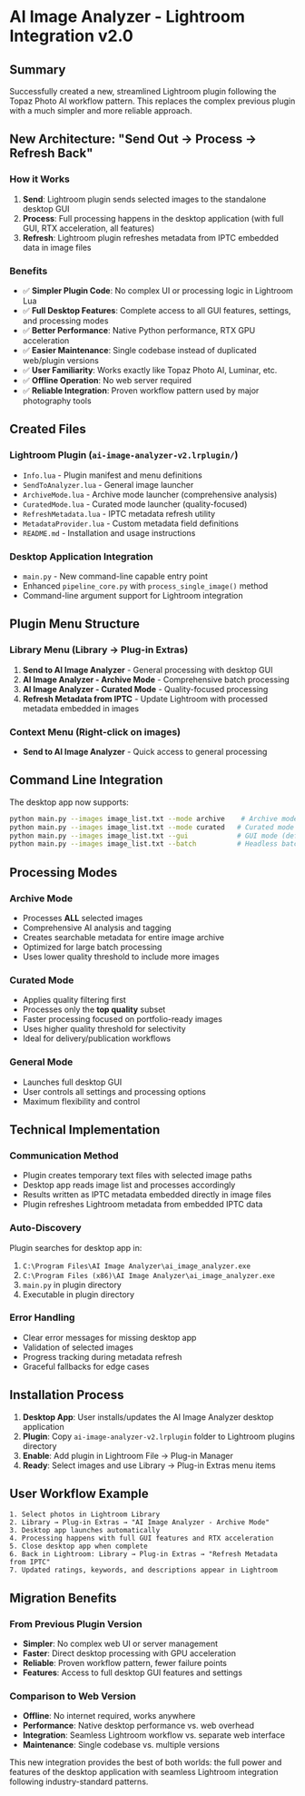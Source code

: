 # AI Image Analyzer - Lightroom Integration v2.0

## Summary

Successfully created a new, streamlined Lightroom plugin following the Topaz Photo AI workflow pattern. This replaces the complex previous plugin with a much simpler and more reliable approach.

## New Architecture: "Send Out → Process → Refresh Back"

### How it Works
1. **Send**: Lightroom plugin sends selected images to the standalone desktop GUI
2. **Process**: Full processing happens in the desktop application (with full GUI, RTX acceleration, all features)
3. **Refresh**: Lightroom plugin refreshes metadata from IPTC embedded data in image files

### Benefits
- ✅ **Simpler Plugin Code**: No complex UI or processing logic in Lightroom Lua
- ✅ **Full Desktop Features**: Complete access to all GUI features, settings, and processing modes
- ✅ **Better Performance**: Native Python performance, RTX GPU acceleration
- ✅ **Easier Maintenance**: Single codebase instead of duplicated web/plugin versions
- ✅ **User Familiarity**: Works exactly like Topaz Photo AI, Luminar, etc.
- ✅ **Offline Operation**: No web server required
- ✅ **Reliable Integration**: Proven workflow pattern used by major photography tools

## Created Files

### Lightroom Plugin (`ai-image-analyzer-v2.lrplugin/`)
- `Info.lua` - Plugin manifest and menu definitions
- `SendToAnalyzer.lua` - General image launcher
- `ArchiveMode.lua` - Archive mode launcher (comprehensive analysis)
- `CuratedMode.lua` - Curated mode launcher (quality-focused)
- `RefreshMetadata.lua` - IPTC metadata refresh utility
- `MetadataProvider.lua` - Custom metadata field definitions
- `README.md` - Installation and usage instructions

### Desktop Application Integration
- `main.py` - New command-line capable entry point
- Enhanced `pipeline_core.py` with `process_single_image()` method
- Command-line argument support for Lightroom integration

## Plugin Menu Structure

### Library Menu (Library → Plug-in Extras)
1. **Send to AI Image Analyzer** - General processing with desktop GUI
2. **AI Image Analyzer - Archive Mode** - Comprehensive batch processing
3. **AI Image Analyzer - Curated Mode** - Quality-focused processing
4. **Refresh Metadata from IPTC** - Update Lightroom with processed metadata embedded in images

### Context Menu (Right-click on images)
- **Send to AI Image Analyzer** - Quick access to general processing

## Command Line Integration

The desktop app now supports:
```bash
python main.py --images image_list.txt --mode archive    # Archive mode
python main.py --images image_list.txt --mode curated   # Curated mode
python main.py --images image_list.txt --gui            # GUI mode (default)
python main.py --images image_list.txt --batch          # Headless batch mode
```

## Processing Modes

### Archive Mode
- Processes **ALL** selected images
- Comprehensive AI analysis and tagging
- Creates searchable metadata for entire image archive
- Optimized for large batch processing
- Uses lower quality threshold to include more images

### Curated Mode  
- Applies quality filtering first
- Processes only the **top quality** subset
- Faster processing focused on portfolio-ready images
- Uses higher quality threshold for selectivity
- Ideal for delivery/publication workflows

### General Mode
- Launches full desktop GUI
- User controls all settings and processing options
- Maximum flexibility and control

## Technical Implementation

### Communication Method
- Plugin creates temporary text files with selected image paths
- Desktop app reads image list and processes accordingly
- Results written as IPTC metadata embedded directly in image files
- Plugin refreshes Lightroom metadata from embedded IPTC data

### Auto-Discovery
Plugin searches for desktop app in:
1. `C:\Program Files\AI Image Analyzer\ai_image_analyzer.exe`
2. `C:\Program Files (x86)\AI Image Analyzer\ai_image_analyzer.exe`  
3. `main.py` in plugin directory
4. Executable in plugin directory

### Error Handling
- Clear error messages for missing desktop app
- Validation of selected images
- Progress tracking during metadata refresh
- Graceful fallbacks for edge cases

## Installation Process

1. **Desktop App**: User installs/updates the AI Image Analyzer desktop application
2. **Plugin**: Copy `ai-image-analyzer-v2.lrplugin` folder to Lightroom plugins directory
3. **Enable**: Add plugin in Lightroom File → Plug-in Manager
4. **Ready**: Select images and use Library → Plug-in Extras menu items

## User Workflow Example

```
1. Select photos in Lightroom Library
2. Library → Plug-in Extras → "AI Image Analyzer - Archive Mode"
3. Desktop app launches automatically
4. Processing happens with full GUI features and RTX acceleration
5. Close desktop app when complete
6. Back in Lightroom: Library → Plug-in Extras → "Refresh Metadata from IPTC"
7. Updated ratings, keywords, and descriptions appear in Lightroom
```

## Migration Benefits

### From Previous Plugin Version
- **Simpler**: No complex web UI or server management
- **Faster**: Direct desktop processing with GPU acceleration  
- **Reliable**: Proven workflow pattern, fewer failure points
- **Features**: Access to full desktop GUI features and settings

### Comparison to Web Version
- **Offline**: No internet required, works anywhere
- **Performance**: Native desktop performance vs. web overhead
- **Integration**: Seamless Lightroom workflow vs. separate web interface
- **Maintenance**: Single codebase vs. multiple versions

This new integration provides the best of both worlds: the full power and features of the desktop application with seamless Lightroom integration following industry-standard patterns.
